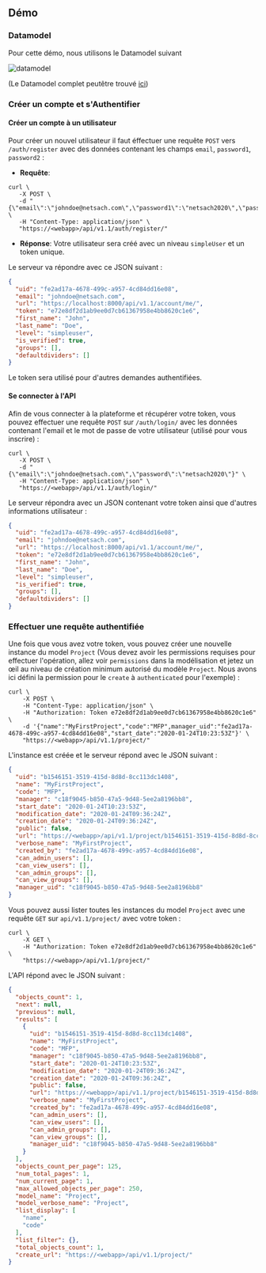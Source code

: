 <!-- ## Demo -->
## Démo

### Datamodel

Pour cette démo, nous utilisons le Datamodel suivant

![datamodel](assets/default-graph.png)

(Le Datamodel complet peutêtre trouvé [ici](datamodel-yml.md))

<!-- ### Datamodel
For this demo, we are using the following datamodel

![datamodel](assets/default-graph.png)

(The full datamodel file can be found [here](datamodel-yml.md))

 -->


### Créer un compte et s'Authentifier
#### Créer un compte à un utilisateur

Pour créer un nouvel utilisateur il faut éffectuer une requête `POST` vers `/auth/register` avec des données contenant les champs `email`, `password1`, `password2` :

- **Requête**:
```shell
curl \
   -X POST \
   -d "{\"email\":\"johndoe@netsach.com\",\"password1\":\"netsach2020\",\"password2\":\"netsach2020\",\"first_name\":\"John\",\"last_name\":\"Doe\"}" \
   -H "Content-Type: application/json" \
   "https://<webapp>/api/v1.1/auth/register/"
```

- **Réponse**:
Votre utilisateur sera créé avec un niveau `simpleUser` et un token unique.

Le serveur va répondre avec ce JSON suivant :

```json
{
  "uid": "fe2ad17a-4678-499c-a957-4cd84dd16e08",
  "email": "johndoe@netsach.com",
  "url": "https://localhost:8000/api/v1.1/account/me/",
  "token": "e72e8df2d1ab9ee0d7cb61367958e4bb8620c1e6",
  "first_name": "John",
  "last_name": "Doe",
  "level": "simpleuser",
  "is_verified": true,
  "groups": [],
  "defaultdividers": []
}
```

Le token sera utilisé pour d'autres demandes authentifiées.

<!-- ### Register and Authentication
#### Register a user
To register a new user, perform a `POST` request on `/auth/register` with data containing the fields `email`, `password1`, `password2`:

- **Request**:
```shell
curl \
   -X POST \
   -d "{\"email\":\"johndoe@netsach.com\",\"password1\":\"netsach2020\",\"password2\":\"netsach2020\",\"first_name\":\"John\",\"last_name\":\"Doe\"}" \
   -H "Content-Type: application/json" \
   "https://<webapp>/api/v1.1/auth/register/"
```

- **Response**:
Your user will be created with a level `simpleuser` and with a unique token.

The server will response with the following JSON:
```json
{
  "uid": "fe2ad17a-4678-499c-a957-4cd84dd16e08",
  "email": "johndoe@netsach.com",
  "url": "https://localhost:8000/api/v1.1/account/me/",
  "token": "e72e8df2d1ab9ee0d7cb61367958e4bb8620c1e6",
  "first_name": "John",
  "last_name": "Doe",
  "level": "simpleuser",
  "is_verified": true,
  "groups": [],
  "defaultdividers": []
}
```
The token will be used for further autheticated requests. -->

#### Se connecter à l'API

Afin de vous connecter à la plateforme et récupérer votre token, vous pouvez effectuer une requête `POST` sur `/auth/login/` avec les données contenant l'email et le mot de passe de votre utilisateur (utilisé pour vous inscrire) :

```shell
curl \
   -X POST \
   -d "{\"email\":\"johndoe@netsach.com\",\"password\":\"netsach2020\"}" \
   -H "Content-Type: application/json" \
   "https://<webapp>/api/v1.1/auth/login/"
```

Le serveur répondra avec un JSON contenant votre token ainsi que d'autres informations utilisateur :

```json
{
  "uid": "fe2ad17a-4678-499c-a957-4cd84dd16e08",
  "email": "johndoe@netsach.com",
  "url": "https://localhost:8000/api/v1.1/account/me/",
  "token": "e72e8df2d1ab9ee0d7cb61367958e4bb8620c1e6",
  "first_name": "John",
  "last_name": "Doe",
  "level": "simpleuser",
  "is_verified": true,
  "groups": [],
  "defaultdividers": []
}
```

<!-- #### Login to the API
In order to login to the platform and retrieve your token, you can perform a `POST` request on `/auth/login/` with data containing your user's email and password (used to register):
```shell
curl \
   -X POST \
   -d "{\"email\":\"johndoe@netsach.com\",\"password\":\"netsach2020\"}" \
   -H "Content-Type: application/json" \
   "https://<webapp>/api/v1.1/auth/login/"
```
The server will respond with a JSON containing your token along with other user information:
```json
{
  "uid": "fe2ad17a-4678-499c-a957-4cd84dd16e08",
  "email": "johndoe@netsach.com",
  "url": "https://localhost:8000/api/v1.1/account/me/",
  "token": "e72e8df2d1ab9ee0d7cb61367958e4bb8620c1e6",
  "first_name": "John",
  "last_name": "Doe",
  "level": "simpleuser",
  "is_verified": true,
  "groups": [],
  "defaultdividers": []
}
``` -->


### Effectuer une requête authentifiée

Une fois que vous avez votre token, vous pouvez créer une nouvelle instance du model `Project` (Vous devez avoir les permissions requises pour effectuer l'opération, allez voir `permissions` dans la modélisation et jetez un œil au niveau de création minimum autorisé du modèle `Project`. Nous avons ici défini la permission pour le `create` à `authenticated` pour l'exemple) :

```shell
curl \
    -X POST \
    -H "Content-Type: application/json" \
    -H "Authorization: Token e72e8df2d1ab9ee0d7cb61367958e4bb8620c1e6" \
    -d '{"name":"MyFirstProject","code":"MFP",manager_uid":"fe2ad17a-4678-499c-a957-4cd84dd16e08","start_date":"2020-01-24T10:23:53Z"}' \
    "https://<webapp>/api/v1.1/project/"
```
L'instance est créée et le serveur répond avec le JSON suivant :

```json
{
  "uid": "b1546151-3519-415d-8d8d-8cc113dc1408",
  "name": "MyFirstProject",
  "code": "MFP",
  "manager": "c18f9045-b850-47a5-9d48-5ee2a8196bb8",
  "start_date": "2020-01-24T10:23:53Z",
  "modification_date": "2020-01-24T09:36:24Z",
  "creation_date": "2020-01-24T09:36:24Z",
  "public": false,
  "url": "https://<webapp>/api/v1.1/project/b1546151-3519-415d-8d8d-8cc113dc1408/",
  "verbose_name": "MyFirstProject",
  "created_by": "fe2ad17a-4678-499c-a957-4cd84dd16e08",
  "can_admin_users": [],
  "can_view_users": [],
  "can_admin_groups": [],
  "can_view_groups": [],
  "manager_uid": "c18f9045-b850-47a5-9d48-5ee2a8196bb8"
}
```

Vous pouvez aussi lister toutes les instances du model `Project` avec une requête `GET` sur `api/v1.1/project/` avec votre token :

```shell
curl \
    -X GET \
    -H "Authorization: Token e72e8df2d1ab9ee0d7cb61367958e4bb8620c1e6" \
    "https://<webapp>/api/v1.1/project/"
```

L'API répond avec le JSON suivant :

```json
{
  "objects_count": 1,
  "next": null,
  "previous": null,
  "results": [
    {
      "uid": "b1546151-3519-415d-8d8d-8cc113dc1408",
      "name": "MyFirstProject",
      "code": "MFP",
      "manager": "c18f9045-b850-47a5-9d48-5ee2a8196bb8",
      "start_date": "2020-01-24T10:23:53Z",
      "modification_date": "2020-01-24T09:36:24Z",
      "creation_date": "2020-01-24T09:36:24Z",
      "public": false,
      "url": "https://<webapp>/api/v1.1/project/b1546151-3519-415d-8d8d-8cc113dc1408/",
      "verbose_name": "MyFirstProject",
      "created_by": "fe2ad17a-4678-499c-a957-4cd84dd16e08",
      "can_admin_users": [],
      "can_view_users": [],
      "can_admin_groups": [],
      "can_view_groups": [],
      "manager_uid": "c18f9045-b850-47a5-9d48-5ee2a8196bb8"
    }
  ],
  "objects_count_per_page": 125,
  "num_total_pages": 1,
  "num_current_page": 1,
  "max_allowed_objects_per_page": 250,
  "model_name": "Project",
  "model_verbose_name": "Project",
  "list_display": [
    "name",
    "code"
  ],
  "list_filter": {},
  "total_objects_count": 1,
  "create_url": "https://<webapp>/api/v1.1/project/"
}
```

<!-- ### Perform an authenticated request
Once you have your token, you can create a new instance of the model `Project` (You should have the permissions required to perform the operation, see `permissions` in the datamodel and take a look at the minimum creation level allowed of model Project. Here we have set the `create` permission to authenticated for the sake of the example):

```shell
curl \
    -X POST \
    -H "Content-Type: application/json" \
    -H "Authorization: Token e72e8df2d1ab9ee0d7cb61367958e4bb8620c1e6" \
    -d '{"name":"MyFirstProject","code":"MFP",manager_uid":"fe2ad17a-4678-499c-a957-4cd84dd16e08","start_date":"2020-01-24T10:23:53Z"}' \
    "https://<webapp>/api/v1.1/project/"
```

The instance is created and the server responds with the following JSON:

```json
{
  "uid": "b1546151-3519-415d-8d8d-8cc113dc1408",
  "name": "MyFirstProject",
  "code": "MFP",
  "manager": "c18f9045-b850-47a5-9d48-5ee2a8196bb8",
  "start_date": "2020-01-24T10:23:53Z",
  "modification_date": "2020-01-24T09:36:24Z",
  "creation_date": "2020-01-24T09:36:24Z",
  "public": false,
  "url": "https://<webapp>/api/v1.1/project/b1546151-3519-415d-8d8d-8cc113dc1408/",
  "verbose_name": "MyFirstProject",
  "created_by": "fe2ad17a-4678-499c-a957-4cd84dd16e08",
  "can_admin_users": [],
  "can_view_users": [],
  "can_admin_groups": [],
  "can_view_groups": [],
  "manager_uid": "c18f9045-b850-47a5-9d48-5ee2a8196bb8"
}
```

You can also list all instances of model `Project` with a `GET` request on `api/v1.1/project/` with your token:
```shell
curl \
    -X GET \
    -H "Authorization: Token e72e8df2d1ab9ee0d7cb61367958e4bb8620c1e6" \
    "https://<webapp>/api/v1.1/project/"
```
The API responds with the following JSON:
```json
{
  "objects_count": 1,
  "next": null,
  "previous": null,
  "results": [
    {
      "uid": "b1546151-3519-415d-8d8d-8cc113dc1408",
      "name": "MyFirstProject",
      "code": "MFP",
      "manager": "c18f9045-b850-47a5-9d48-5ee2a8196bb8",
      "start_date": "2020-01-24T10:23:53Z",
      "modification_date": "2020-01-24T09:36:24Z",
      "creation_date": "2020-01-24T09:36:24Z",
      "public": false,
      "url": "https://<webapp>/api/v1.1/project/b1546151-3519-415d-8d8d-8cc113dc1408/",
      "verbose_name": "MyFirstProject",
      "created_by": "fe2ad17a-4678-499c-a957-4cd84dd16e08",
      "can_admin_users": [],
      "can_view_users": [],
      "can_admin_groups": [],
      "can_view_groups": [],
      "manager_uid": "c18f9045-b850-47a5-9d48-5ee2a8196bb8"
    }
  ],
  "objects_count_per_page": 125,
  "num_total_pages": 1,
  "num_current_page": 1,
  "max_allowed_objects_per_page": 250,
  "model_name": "Project",
  "model_verbose_name": "Project",
  "list_display": [
    "name",
    "code"
  ],
  "list_filter": {},
  "total_objects_count": 1,
  "create_url": "https://<webapp>/api/v1.1/project/"
}
```
 -->